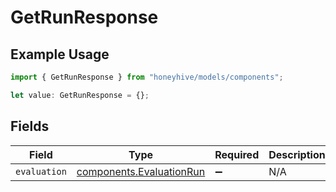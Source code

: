 # GetRunResponse

## Example Usage

```typescript
import { GetRunResponse } from "honeyhive/models/components";

let value: GetRunResponse = {};
```

## Fields

| Field                                                                | Type                                                                 | Required                                                             | Description                                                          |
| -------------------------------------------------------------------- | -------------------------------------------------------------------- | -------------------------------------------------------------------- | -------------------------------------------------------------------- |
| `evaluation`                                                         | [components.EvaluationRun](../../models/components/evaluationrun.md) | :heavy_minus_sign:                                                   | N/A                                                                  |
